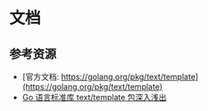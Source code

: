 # 文档

## 参考资源
- [官方文档: https://golang.org/pkg/text/template](https://golang.org/pkg/text/template)
- [Go 语言标准库 text/template 包深入浅出](https://juejin.cn/post/6844903762901860360)

